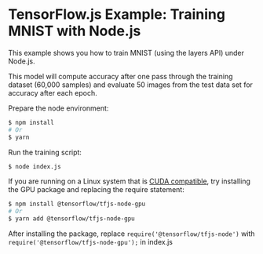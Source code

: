 # TensorFlow.js Example: Training MNIST with Node.js

This example shows you how to train MNIST (using the layers API) under Node.js.

This model will compute accuracy after one pass through the training dataset
(60,000 samples) and evaluate 50 images from the test data set for accuracy after each epoch.

Prepare the node environment:
```sh
$ npm install
# Or
$ yarn
```

Run the training script:
```sh
$ node index.js
```

If you are running on a Linux system that is [CUDA compatible](https://www.tensorflow.org/install/install_linux), try installing the GPU
package and replacing the require statement:

```sh
$ npm install @tensorflow/tfjs-node-gpu
# Or
$ yarn add @tensorflow/tfjs-node-gpu
```

After installing the package, replace `require('@tensorflow/tfjs-node')` with `require('@tensorflow/tfjs-node-gpu');` in index.js